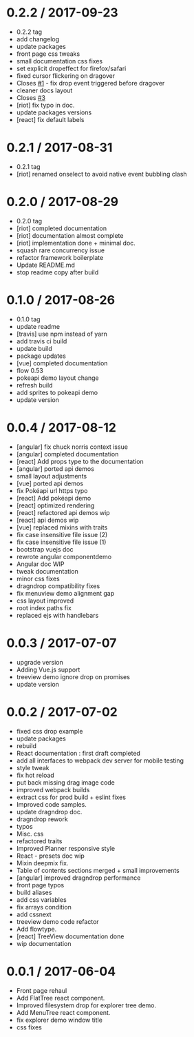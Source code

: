 0.2.2 / 2017-09-23
==================

  * 0.2.2 tag
  * add changelog
  * update packages
  * front page css tweaks
  * small documentation css fixes
  * set explicit dropeffect for firefox/safari
  * fixed cursor flickering on dragover
  * Closes [#1](https://github.com/elbywan/bosket/issues/1) - fix drop event triggered before dragover
  * cleaner docs layout
  * Closes [#3](https://github.com/elbywan/bosket/issues/3)
  * [riot] fix typo in doc.
  * update packages versions
  * [react] fix default labels

0.2.1 / 2017-08-31
==================

  * 0.2.1 tag
  * [riot] renamed onselect to avoid native event bubbling clash

0.2.0 / 2017-08-29
==================

  * 0.2.0 tag
  * [riot] completed documentation
  * [riot] documentation almost complete
  * [riot] implementation done + minimal doc.
  * squash rare concurrency issue
  * refactor framework boilerplate
  * Update README.md
  * stop readme copy after build

0.1.0 / 2017-08-26
==================

  * 0.1.0 tag
  * update readme
  * [travis] use npm instead of yarn
  * add travis ci build
  * update build
  * package updates
  * [vue] completed documentation
  * flow 0.53
  * pokeapi demo layout change
  * refresh build
  * add sprites to pokeapi demo
  * update version

0.0.4 / 2017-08-12
==================

  * [angular] fix chuck norris context issue
  * [angular] completed documentation
  * [react] Add props type to the documentation
  * [angular] ported api demos
  * small layout adjustments
  * [vue] ported api demos
  * fix Pokéapi url https typo
  * [react] Add pokéapi demo
  * [react] optimized rendering
  * [react] refactored api demos wip
  * [react] api demos wip
  * [vue] replaced mixins with traits
  * fix case insensitive file issue (2)
  * fix case insensitive file issue (1)
  * bootstrap vuejs doc
  * rewrote angular componentdemo
  * Angular doc WIP
  * tweak documentation
  * minor css fixes
  * dragndrop compatibility fixes
  * fix menuview demo alignment gap
  * css layout improved
  * root index paths fix
  * replaced ejs with handlebars

0.0.3 / 2017-07-07
==================

  * upgrade version
  * Adding Vue.js support
  * treeview demo ignore drop on promises
  * update version

0.0.2 / 2017-07-02
==================

  * fixed css drop example
  * update packages
  * rebuild
  * React documentation : first draft completed
  * add all interfaces to webpack dev server for mobile testing
  * style tweak
  * fix hot reload
  * put back missing drag image code
  * improved webpack builds
  * extract css for prod build + eslint fixes
  * Improved code samples.
  * update dragndrop doc.
  * dragndrop rework
  * typos
  * Misc. css
  * refactored traits
  * Improved Planner responsive style
  * React - presets doc wip
  * Mixin deepmix fix.
  * Table of contents sections merged + small improvements
  * [angular] improved dragndrop performance
  * front page typos
  * build aliases
  * add css variables
  * fix arrays condition
  * add cssnext
  * treeview demo code refactor
  * Add flowtype.
  * [react] TreeView documentation done
  * wip documentation

0.0.1 / 2017-06-04
==================

  * Front page rehaul
  * Add FlatTree react component.
  * Improved filesystem drop for explorer tree demo.
  * Add MenuTree react component.
  * fix explorer demo window title
  * css fixes
